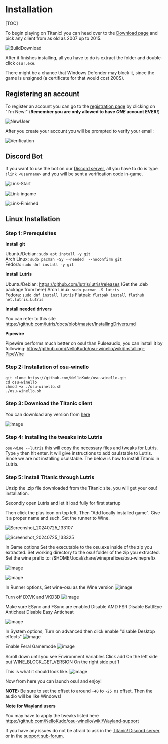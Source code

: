 # Installation

[TOC]

To begin playing on Titanic! you can head over to the [Download page](https://osu.titanic.sh/download/) and pick any client from as old as 2007 up to 2015.

![BuildDownload](https://raw.githubusercontent.com/osuTitanic/wiki/refs/heads/main/wiki/Installation/img/BuildDownload.png)

After it finishes installing, all you have to do is extract the folder and double-click `osu!.exe`.

There might be a chance that Windows Defender may block it, since the game is unsigned (a certificate for that would cost 200$).

## Registering an account

To register an account you can go to the [registration page](https://osu.titanic.sh/account/register) by clicking on "I'm New!" (**Remember you are only allowed to have *ONE* account EVER!**)

![NewUser](https://raw.githubusercontent.com/osuTitanic/wiki/refs/heads/main/wiki/Installation/img/NewUser.png)

After you create your account you will be prompted to verify your email:

![Verification](https://raw.githubusercontent.com/osuTitanic/wiki/refs/heads/main/wiki/Installation/img/Verification.png)

## Discord Bot

If you want to use the bot on our [Discord server](https://discord.gg/3VeNPgDUrK), all you have to do is type `!link <username>` and you will be sent a verification code in-game.

![Link-Start](https://raw.githubusercontent.com/osuTitanic/wiki/refs/heads/main/wiki/Installation/img/Link-Start.png)

![Link-ingame](https://raw.githubusercontent.com/osuTitanic/wiki/refs/heads/main/wiki/Installation/img/Link-ingame.png)

![Link-Finished](https://raw.githubusercontent.com/osuTitanic/wiki/refs/heads/main/wiki/Installation/img/Link-Finished.png)

## Linux Installation

### Step 1: Prerequisites

**Install git**

Ubuntu/Debian: `sudo apt install -y git`                                                                                                                   
Arch Linux: `sudo pacman -Sy --needed  --noconfirm git`                                                                                                    
Fedora: `sudo dnf install -y git`

**Install Lutris**

Ubuntu/Debian: https://github.com/lutris/lutris/releases (Get the .deb package from here)
Arch Linux: `sudo pacman -S lutris`                                                                                                                        
Fedora: `sudo dnf install lutris`
Flatpak: `flatpak install flathub net.lutris.Lutris`

**Install needed drivers**

You can refer to this site
https://github.com/lutris/docs/blob/master/InstallingDrivers.md

**Pipewire**

Pipewire performs much better on osu! than Pulseaudio, you can install it by following:
https://github.com/NelloKudo/osu-winello/wiki/Installing-PipeWire

### Step 2: Installation of osu-winello

`git clone https://github.com/NelloKudo/osu-winello.git`                                                                                                       
`cd osu-winello`                                                                                                                                          
`chmod +x ./osu-winello.sh`                                                                                                                               
`./osu-winello.sh`                                                                                                                                        

### Step 3: Download the Titanic client

You can download any version from [here](https://osu.titanic.sh/download/)

![image](https://github.com/user-attachments/assets/1651b93b-14df-413a-84e8-5aea72453f69)

### Step 4: Installing the tweaks into Lutris

`osu-wine --lutris` this will copy the necessary files and tweaks for Lutris.
Type `y` then hit enter. It will give instructions to add osu!stable to Lutris. Since we are not installing osu!stable. The below is how to install Titanic in Lutris.

### Step 5: Install Titanic through Lutris

Unzip the .zip file downloaded from the Titanic site, you will get your osu! installation.

Secondly open Lutris and let it load fully for first startup

Then click the plus icon on top left. Then "Add locally installed game".
Give it a proper name and such. Set the runner to Wine.

![Screenshot_20240725_133107](https://github.com/user-attachments/assets/376a2733-b53d-459d-975e-6a0191c13c9b)

![Screenshot_20240725_133325](https://github.com/user-attachments/assets/204cec89-e219-4b7e-8df1-9c1b1b4fc362)


In Game options
Set the executable to the osu.exe inside of the zip you extracted.
Set working directory to the osu! folder of the zip you extracted.
Set the wine prefix to: /$HOME/.local/share/wineprefixes/osu-wineprefix

![image](https://github.com/user-attachments/assets/2cb08e7b-e99a-4557-8e1f-0a4df245e6c7)

![image](https://github.com/user-attachments/assets/cbd17b4e-d8f2-47fc-96f5-e27df50a9941)


In Runner options, 
Set wine-osu as the Wine version
![image](https://github.com/user-attachments/assets/4c89f660-0170-4e80-97f6-fc332f45a74a)

Turn off DXVK and VKD3D
![image](https://github.com/user-attachments/assets/e6e2fb21-47a6-49f4-b038-5bf6a667696c)


Make sure ESync and FSync are enabled 
Disable AMD FSR
Disable BattlEye Anticheat
Disable Easy Anticheat

![image](https://github.com/user-attachments/assets/b3b4e8ff-7ef5-40a2-bb26-b1106159eaea)


In System options,
Turn on advanced then click enable "disable Desktop effects"
![image](https://github.com/user-attachments/assets/372564d8-9977-433b-8cb2-663f1c0b8a1a)

Enable Feral Gamemode
![image](https://github.com/user-attachments/assets/d88718f4-580a-41eb-88dd-dc7f74fdc9d4)


Scroll down until you see Environment Variables
Click add
On the left side put WINE_BLOCK_GET_VERSION
On the right side put 1

This is what it should look like.
![image](https://github.com/user-attachments/assets/f5da68e2-2395-44f0-ab23-474798cc8287)


Now from here you can launch osu! and enjoy!

**NOTE:** Be sure to set the offset to around `-40` to `-25 ms` offset. Then the audio will be like Windows!

**Note for Wayland users**

You may have to apply the tweaks listed here
https://github.com/NelloKudo/osu-winello/wiki/Wayland-support

If you have any issues do not be afraid to ask in the [Titanic! Discord server](https://discord.gg/qupv72e7YH) or in the [support sub-forum](https://osu.titanic.sh/forum/7).
